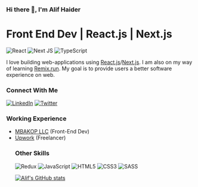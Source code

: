 ### Hi there 👋, I'm Alif Haider
# Front End Dev | React.js | Next.js
![React](https://img.shields.io/badge/react-%2320232a.svg?style=for-the-badge&logo=react&logoColor=%2361DAFB) ![Next JS](https://img.shields.io/badge/Next-black?style=for-the-badge&logo=next.js&logoColor=white) ![TypeScript](https://img.shields.io/badge/typescript-%23007ACC.svg?style=for-the-badge&logo=typescript&logoColor=white)

I love building web-applications using <a href="https://reactjs.org/">React.js</a>/<a href="https://nextjs.org/">Next.js</a>. I am also on my way of learning <a href="https://remix.run/">Remix.run</a>. My goal is to provide users a better software experience on web.

### Connect With Me
<a href="https://www.linkedin.com/in/alif-haider/">![LinkedIn](https://img.shields.io/badge/linkedin-%230077B5.svg?style=for-the-badge&logo=linkedin&logoColor=white)</a> <a href="https://twitter.com/haider_alif">	![Twitter](https://img.shields.io/badge/Twitter-%231DA1F2.svg?style=for-the-badge&logo=Twitter&logoColor=white)</a>

### Working Experience
<ul>
 <li><a href="https://mbakop.com/">MBAKOP LLC</a> (Front-End Dev)</li>
 <li><a href="https://www.upwork.com/freelancers/~014066482556c551be">Upwork</a> (Freelancer)</li?
</ul>
 
### Other Skills
 ![Redux](https://img.shields.io/badge/redux-%23593d88.svg?style=for-the-badge&logo=redux&logoColor=white) ![JavaScript](https://img.shields.io/badge/javascript-%23323330.svg?style=for-the-badge&logo=javascript&logoColor=%23F7DF1E) ![HTML5](https://img.shields.io/badge/html5-%23E34F26.svg?style=for-the-badge&logo=html5&logoColor=white) 	![CSS3](https://img.shields.io/badge/css3-%231572B6.svg?style=for-the-badge&logo=css3&logoColor=white)	![SASS](https://img.shields.io/badge/SASS-hotpink.svg?style=for-the-badge&logo=SASS&logoColor=white) 
 
 [![Alif's GitHub stats](https://github-readme-stats.vercel.app/api?username=alifhaider)](https://github.com/anuraghazra/github-readme-stats)
<!--
**alifhaider/alifhaider** is a ✨ _special_ ✨ repository because its `README.md` (this file) appears on your GitHub profile.

Here are some ideas to get you started:

- 🔭 I’m currently working on ...
- 🌱 I’m currently learning ...
- 👯 I’m looking to collaborate on ...
- 🤔 I’m looking for help with ...
- 💬 Ask me about ...
- 📫 How to reach me: ...
- 😄 Pronouns: ...
- ⚡ Fun fact: ...
-->
